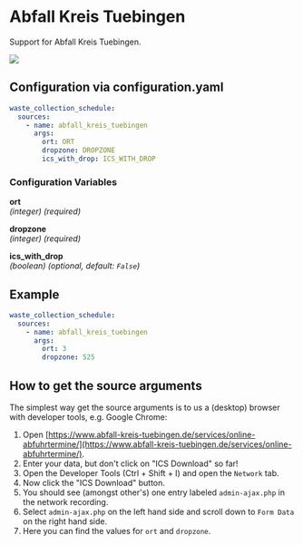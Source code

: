 # Abfall Kreis Tuebingen

Support for Abfall Kreis Tuebingen.

![](https://www.abfall-kreis-tuebingen.de/wp-content/themes/twentysixteen_child/images/ABW_Logo_600_250.png)

## Configuration via configuration.yaml

```yaml
waste_collection_schedule:
  sources:
    - name: abfall_kreis_tuebingen
      args:
        ort: ORT
        dropzone: DROPZONE
        ics_with_drop: ICS_WITH_DROP
```

### Configuration Variables

**ort**<br>
*(integer) (required)*

**dropzone**<br>
*(integer) (required)*

**ics_with_drop**<br>
*(boolean) (optional, default: ```False```)*

## Example

```yaml
waste_collection_schedule:
  sources:
    - name: abfall_kreis_tuebingen
      args:
        ort: 3
        dropzone: 525
```

## How to get the source arguments

The simplest way get the source arguments is to us a (desktop) browser with developer tools, e.g. Google Chrome:

1. Open [https://www.abfall-kreis-tuebingen.de/services/online-abfuhrtermine/](https://www.abfall-kreis-tuebingen.de/services/online-abfuhrtermine/).
2. Enter your data, but don't click on "ICS Download" so far!
3. Open the Developer Tools (Ctrl + Shift + I) and open the `Network` tab.
4. Now click the "ICS Download" button.
5. You should see (amongst other's) one entry labeled `admin-ajax.php` in the network recording.
6. Select `admin-ajax.php` on the left hand side and scroll down to `Form Data` on the right hand side.
7. Here you can find the values for `ort` and `dropzone`.
